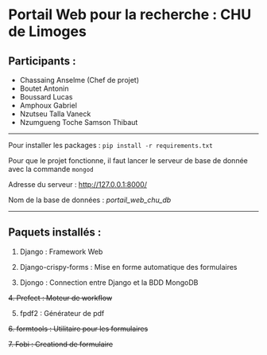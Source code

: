 Portail Web pour la recherche : CHU de Limoges
==============================================

## Participants :

* Chassaing Anselme (Chef de projet)
* Boutet Antonin
* Boussard Lucas
* Amphoux Gabriel
* Nzutseu Talla Vaneck
* Nzumgueng Toche Samson Thibaut

---------------------------------------------
Pour installer les packages : `pip install -r requirements.txt`

Pour que le projet fonctionne, il faut lancer le serveur de base de donnée avec la commande `mongod`

Adresse du serveur : http://127.0.0.1:8000/

Nom de la base de données : *portail_web_chu_db*

---------------------------------------------

## Paquets installés :

1. Django : Framework Web

2. Django-crispy-forms : Mise en forme automatique des formulaires

3. Djongo : Connection entre Django et la BDD MongoDB

~~4. Prefect : Moteur de workflow~~

5. fpdf2 : Générateur de pdf

~~6. formtools : Utilitaire pour les formulaires~~

~~7. Fobi : Creationd de formulaire~~
